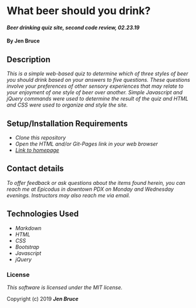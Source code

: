 # What beer should you drink?

#### _Beer drinking quiz site, second code review, 02.23.19_

#### By **Jen Bruce**

## Description

_This is a simple web-based quiz to determine which of three styles of beer you should drink based on your answers to five questions. These questions involve your preferences of other sensory experiences that may relate to your enjoyment of one style of beer over another. Simple Javascript and jQuery commands were used to determine the result of the quiz and HTML and CSS were used to organize and style the site._

## Setup/Installation Requirements

* _Clone this repository_
* _Open the HTML and/or Git-Pages link in your web browser_
* _[Link to homepage](https://ampersnad.github.io/Beer)_


## Contact details

_To offer feedback or ask questions about the items found herein, you can reach me at Epicodus in downtown PDX on Monday and Wednesday evenings. Instructors may also reach me via email._

## Technologies Used

* _Markdown_
* _HTML_
* _CSS_
* _Bootstrap_
* _Javascript_
* _jQuery_

### License

*This software is licensed under the MIT license.*

Copyright (c) 2019 **_Jen Bruce_**